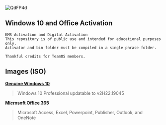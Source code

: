 ![QdFP4d](https://user-images.githubusercontent.com/113744293/236598268-8699e981-a4e7-44c4-85aa-c58eb57dd2c0.png)


## Windows 10 and Office Activation



```
KMS Activation and Digital Activation
This repository is of public use and intended for educational purposes only,
Activator and bin folder must be compiled in a single phrase folder.

Thankful credits for TeamOS members.
```

## **Images (ISO)**

[**Genuine Windows 10**](https://drive.google.com/file/d/1J1wB_ssYu4dQCrBzSYsu-SRtmyXd7_wa/view?usp=sharing)
> Windows 10 Professional updatable to v2H22.19045

[**Microsoft Office 365**](https://drive.google.com/file/d/1Mr5SqhoJ5QEOv3ulnm1euigpFOAGjUKQ/view?usp=sharing)
> Microsoft Access, Excel, Powerpoint, Publisher, Outlook, and OneNote 

